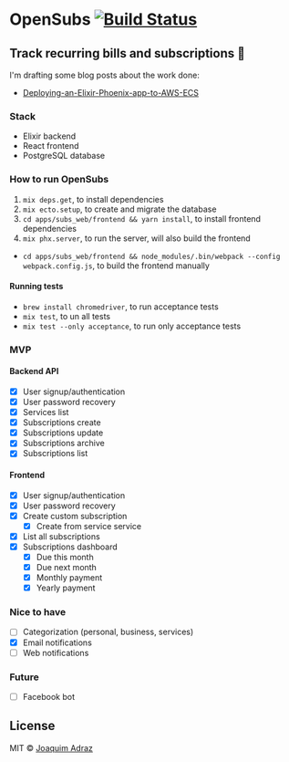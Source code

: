 # OpenSubs [![Build Status](https://travis-ci.org/joaquimadraz/opensubs.io.svg?branch=master)](https://travis-ci.org/joaquimadraz/opensubs.io)
## Track recurring bills and subscriptions :money_with_wings:

I'm drafting some blog posts about the work done:
- [Deploying-an-Elixir-Phoenix-app-to-AWS-ECS](https://github.com/joaquimadraz/opensubs.io/wiki/Deploying-an-Elixir-Phoenix-app-to-AWS-ECS-(WIP))

### Stack
- Elixir backend
- React frontend
- PostgreSQL database

### How to run OpenSubs
1. `mix deps.get`, to install dependencies
2. `mix ecto.setup`, to create and migrate the database
3. `cd apps/subs_web/frontend && yarn install`, to install frontend dependencies
3. `mix phx.server`, to run the server, will also build the frontend

- `cd apps/subs_web/frontend && node_modules/.bin/webpack --config webpack.config.js`, to build the frontend manually

#### Running tests
- `brew install chromedriver`, to run acceptance tests
- `mix test`, to un all tests
- `mix test --only acceptance`, to run only acceptance tests

### MVP
#### Backend API
- [x] User signup/authentication
- [x] User password recovery
- [x] Services list
- [x] Subscriptions create
- [x] Subscriptions update
- [x] Subscriptions archive
- [x] Subscriptions list

#### Frontend
- [x] User signup/authentication
- [x] User password recovery
- [x] Create custom subscription
  - [x] Create from service service
- [x] List all subscriptions
- [x] Subscriptions dashboard
  - [x] Due this month
  - [x] Due next month
  - [x] Monthly payment
  - [x] Yearly payment

### Nice to have
- [ ] Categorization (personal, business, services)
- [x] Email notifications
- [ ] Web notifications

### Future
- [ ] Facebook bot

## License
MIT © [Joaquim Adraz](http://joaquimadraz.com)
